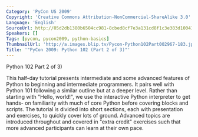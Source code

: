 ```yaml
---
Category: 'PyCon US 2009'
Copyright: 'Creative Commons Attribution-NonCommercial-ShareAlike 3.0'
Language: 'English'
SourceUrl: http://05d2db1380b6504cc981-8cbed8cf7e3a131cd8f1c3e383d10041.r93.cf2.rackcdn.com/pycon-us-2009/196_pycon-2009-python-102-part-2-of-3.mp4
Speakers: []
Tags: [pycon, pycon2009, python-basics]
ThumbnailUrl: 'http://a.images.blip.tv/Pycon-Python102Part002967-183.jpg'
Title: '"PyCon 2009: Python 102 (Part 2 of 3)"'
---
```

Python 102 Part 2 of 3)

  
This half-day tutorial presents intermediate and some advanced features of
Python to beginning and intermediate programmers. It pairs well with Python
101 following a similar outline but at a deeper level. Rather than starting
with "Hello, world!", we use the interactive Python interpreter to get hands-
on familiarity with much of core Python before covering blocks and scripts.
The tutorial is divided into short sections, each with presentation and
exercises, to quickly cover lots of ground. Advanced topics are introduced
throughout and covered in "extra credit" exercises such that more advanced
participants can learn at their own pace.

